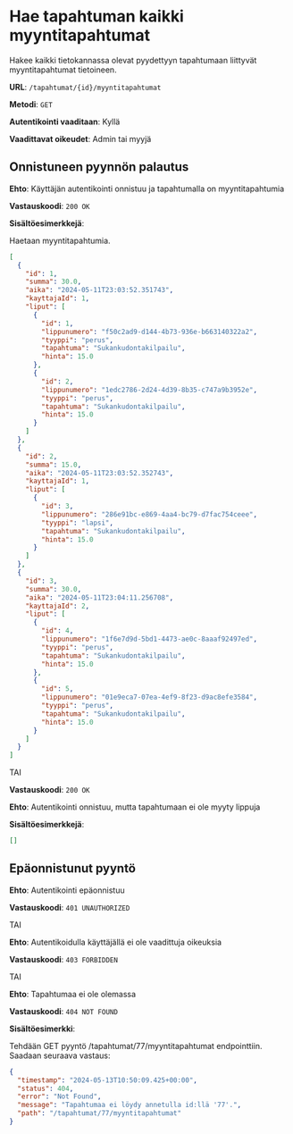 # Hae tapahtuman kaikki myyntitapahtumat

Hakee kaikki tietokannassa olevat pyydettyyn tapahtumaan liittyvät myyntitapahtumat tietoineen.

**URL**: `/tapahtumat/{id}/myyntitapahtumat`

**Metodi**: `GET`

**Autentikointi vaaditaan**: Kyllä

**Vaadittavat oikeudet**: Admin tai myyjä

## Onnistuneen pyynnön palautus

**Ehto**: Käyttäjän autentikointi onnistuu ja tapahtumalla on myyntitapahtumia

**Vastauskoodi**: `200 OK`

**Sisältöesimerkkejä**:

Haetaan myyntitapahtumia.

```json
[
  {
    "id": 1,
    "summa": 30.0,
    "aika": "2024-05-11T23:03:52.351743",
    "kayttajaId": 1,
    "liput": [
      {
        "id": 1,
        "lippunumero": "f50c2ad9-d144-4b73-936e-b663140322a2",
        "tyyppi": "perus",
        "tapahtuma": "Sukankudontakilpailu",
        "hinta": 15.0
      },
      {
        "id": 2,
        "lippunumero": "1edc2786-2d24-4d39-8b35-c747a9b3952e",
        "tyyppi": "perus",
        "tapahtuma": "Sukankudontakilpailu",
        "hinta": 15.0
      }
    ]
  },
  {
    "id": 2,
    "summa": 15.0,
    "aika": "2024-05-11T23:03:52.352743",
    "kayttajaId": 1,
    "liput": [
      {
        "id": 3,
        "lippunumero": "286e91bc-e869-4aa4-bc79-d7fac754ceee",
        "tyyppi": "lapsi",
        "tapahtuma": "Sukankudontakilpailu",
        "hinta": 15.0
      }
    ]
  },
  {
    "id": 3,
    "summa": 30.0,
    "aika": "2024-05-11T23:04:11.256708",
    "kayttajaId": 2,
    "liput": [
      {
        "id": 4,
        "lippunumero": "1f6e7d9d-5bd1-4473-ae0c-8aaaf92497ed",
        "tyyppi": "perus",
        "tapahtuma": "Sukankudontakilpailu",
        "hinta": 15.0
      },
      {
        "id": 5,
        "lippunumero": "01e9eca7-07ea-4ef9-8f23-d9ac8efe3584",
        "tyyppi": "perus",
        "tapahtuma": "Sukankudontakilpailu",
        "hinta": 15.0
      }
    ]
  }
]
```

TAI

**Vastauskoodi**: `200 OK`

**Ehto**: Autentikointi onnistuu, mutta tapahtumaan ei ole myyty lippuja

**Sisältöesimerkkejä**:

```json
[]
```

## Epäonnistunut pyyntö

**Ehto**: Autentikointi epäonnistuu

**Vastauskoodi**: `401 UNAUTHORIZED`

TAI

**Ehto**: Autentikoidulla käyttäjällä ei ole vaadittuja oikeuksia

**Vastauskoodi**: `403 FORBIDDEN`

TAI

**Ehto**: Tapahtumaa ei ole olemassa

**Vastauskoodi**: `404 NOT FOUND`

**Sisältöesimerkki**:

Tehdään GET pyyntö /tapahtumat/77/myyntitapahtumat endpointtiin. Saadaan seuraava vastaus:

```json
{
  "timestamp": "2024-05-13T10:50:09.425+00:00",
  "status": 404,
  "error": "Not Found",
  "message": "Tapahtumaa ei löydy annetulla id:llä '77'.",
  "path": "/tapahtumat/77/myyntitapahtumat"
}
```
